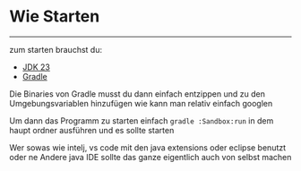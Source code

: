 # Wie Starten
---
zum starten brauchst du:
- [JDK 23](https://www.oracle.com/de/java/technologies/downloads/#jdk23-windows)
- [Gradle](https://gradle.org/releases/)

Die Binaries von Gradle musst du dann einfach entzippen und zu den Umgebungsvariablen hinzufügen wie kann man relativ einfach googlen

Um dann das Programm zu starten einfach ``gradle :Sandbox:run`` in dem haupt ordner ausführen und es sollte starten

Wer sowas wie intelj, vs code mit den java extensions oder eclipse benutzt oder ne Andere java IDE sollte das ganze eigentlich auch von selbst machen